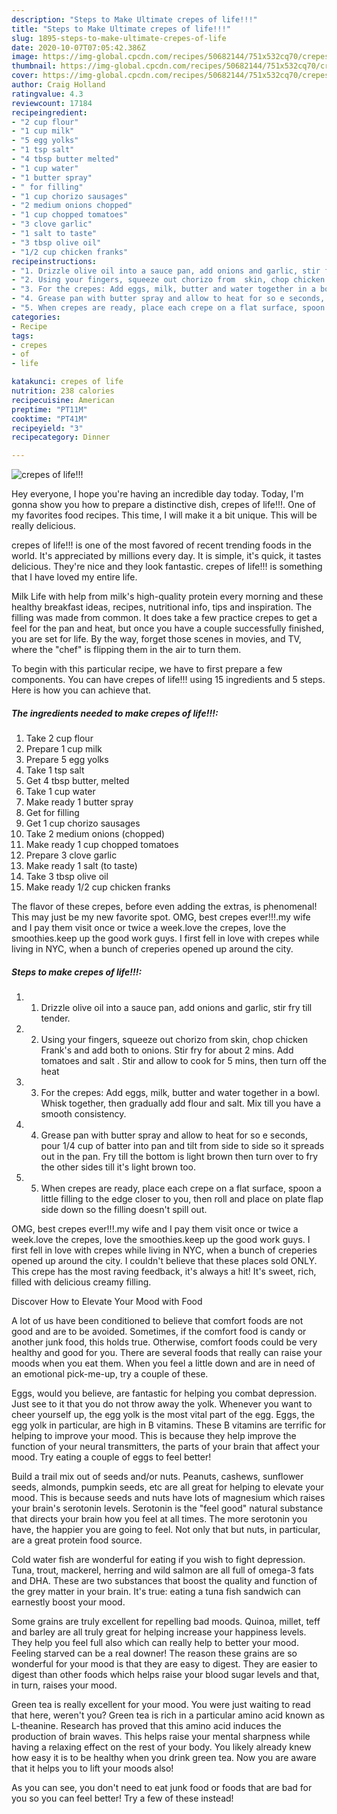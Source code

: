```yaml
---
description: "Steps to Make Ultimate crepes of life!!!"
title: "Steps to Make Ultimate crepes of life!!!"
slug: 1895-steps-to-make-ultimate-crepes-of-life
date: 2020-10-07T07:05:42.386Z
image: https://img-global.cpcdn.com/recipes/50682144/751x532cq70/crepes-of-life-recipe-main-photo.jpg
thumbnail: https://img-global.cpcdn.com/recipes/50682144/751x532cq70/crepes-of-life-recipe-main-photo.jpg
cover: https://img-global.cpcdn.com/recipes/50682144/751x532cq70/crepes-of-life-recipe-main-photo.jpg
author: Craig Holland
ratingvalue: 4.3
reviewcount: 17184
recipeingredient:
- "2 cup flour"
- "1 cup milk"
- "5 egg yolks"
- "1 tsp salt"
- "4 tbsp butter melted"
- "1 cup water"
- "1 butter spray"
- " for filling"
- "1 cup chorizo sausages"
- "2 medium onions chopped"
- "1 cup chopped tomatoes"
- "3 clove garlic"
- "1 salt to taste"
- "3 tbsp olive oil"
- "1/2 cup chicken franks"
recipeinstructions:
- "1. Drizzle olive oil into a sauce pan, add onions and garlic, stir fry till tender."
- "2. Using your fingers, squeeze out chorizo from  skin, chop chicken Frank&#39;s  and add both to onions. Stir fry  for about 2 mins. Add tomatoes and salt . Stir  and allow to cook for 5 mins, then turn off the heat"
- "3. For the crepes: Add eggs, milk, butter and water together in a bowl. Whisk together, then gradually add flour and salt. Mix till you have a smooth consistency."
- "4. Grease pan with butter spray and allow to heat for so e seconds, pour 1/4 cup of batter into pan and tilt from side to side so it spreads out in the pan. Fry till the bottom is light brown then turn over to fry the other sides till it&#39;s light brown too."
- "5. When crepes are ready, place each crepe on a flat surface, spoon a little filling to the edge closer to you, then roll and place on plate flap side down so the filling doesn&#39;t spill out."
categories:
- Recipe
tags:
- crepes
- of
- life

katakunci: crepes of life 
nutrition: 238 calories
recipecuisine: American
preptime: "PT11M"
cooktime: "PT41M"
recipeyield: "3"
recipecategory: Dinner

---
```



![crepes of life!!!](https://img-global.cpcdn.com/recipes/50682144/751x532cq70/crepes-of-life-recipe-main-photo.jpg)

Hey everyone, I hope you're having an incredible day today. Today, I'm gonna show you how to prepare a distinctive dish, crepes of life!!!. One of my favorites food recipes. This time, I will make it a bit unique. This will be really delicious.

crepes of life!!! is one of the most favored of recent trending foods in the world. It's appreciated by millions every day. It is simple, it's quick, it tastes delicious. They're nice and they look fantastic. crepes of life!!! is something that I have loved my entire life.

Milk Life with help from milk&#39;s high-quality protein every morning and these healthy breakfast ideas, recipes, nutritional info, tips and inspiration. The filling was made from common. It does take a few practice crepes to get a feel for the pan and heat, but once you have a couple successfully finished, you are set for life. By the way, forget those scenes in movies, and TV, where the &#34;chef&#34; is flipping them in the air to turn them.


To begin with this particular recipe, we have to first prepare a few components. You can have crepes of life!!! using 15 ingredients and 5 steps. Here is how you can achieve that.

<!--inarticleads1-->

##### The ingredients needed to make crepes of life!!!:

1. Take 2 cup flour
1. Prepare 1 cup milk
1. Prepare 5 egg yolks
1. Take 1 tsp salt
1. Get 4 tbsp butter, melted
1. Take 1 cup water
1. Make ready 1 butter spray
1. Get  for filling
1. Get 1 cup chorizo sausages
1. Take 2 medium onions (chopped)
1. Make ready 1 cup chopped tomatoes
1. Prepare 3 clove garlic
1. Make ready 1 salt (to taste)
1. Take 3 tbsp olive oil
1. Make ready 1/2 cup chicken franks


The flavor of these crepes, before even adding the extras, is phenomenal! This may just be my new favorite spot. OMG, best crepes ever!!!.my wife and I pay them visit once or twice a week.love the crepes, love the smoothies.keep up the good work guys. I first fell in love with crepes while living in NYC, when a bunch of creperies opened up around the city. 

<!--inarticleads2-->

##### Steps to make crepes of life!!!:

1. 1. Drizzle olive oil into a sauce pan, add onions and garlic, stir fry till tender.
1. 2. Using your fingers, squeeze out chorizo from  skin, chop chicken Frank&#39;s  and add both to onions. Stir fry  for about 2 mins. Add tomatoes and salt . Stir  and allow to cook for 5 mins, then turn off the heat
1. 3. For the crepes: Add eggs, milk, butter and water together in a bowl. Whisk together, then gradually add flour and salt. Mix till you have a smooth consistency.
1. 4. Grease pan with butter spray and allow to heat for so e seconds, pour 1/4 cup of batter into pan and tilt from side to side so it spreads out in the pan. Fry till the bottom is light brown then turn over to fry the other sides till it&#39;s light brown too.
1. 5. When crepes are ready, place each crepe on a flat surface, spoon a little filling to the edge closer to you, then roll and place on plate flap side down so the filling doesn&#39;t spill out.


OMG, best crepes ever!!!.my wife and I pay them visit once or twice a week.love the crepes, love the smoothies.keep up the good work guys. I first fell in love with crepes while living in NYC, when a bunch of creperies opened up around the city. I couldn&#39;t believe that these places sold ONLY. This crepe has the most raving feedback, it&#39;s always a hit! It&#39;s sweet, rich, filled with delicious creamy filling. 

Discover How to Elevate Your Mood with Food


A lot of us have been conditioned to believe that comfort foods are not good and are to be avoided. Sometimes, if the comfort food is candy or another junk food, this holds true. Otherwise, comfort foods could be very healthy and good for you. There are several foods that really can raise your moods when you eat them. When you feel a little down and are in need of an emotional pick-me-up, try a couple of these.

Eggs, would you believe, are fantastic for helping you combat depression. Just see to it that you do not throw away the yolk. Whenever you want to cheer yourself up, the egg yolk is the most vital part of the egg. Eggs, the egg yolk in particular, are high in B vitamins. These B vitamins are terrific for helping to improve your mood. This is because they help improve the function of your neural transmitters, the parts of your brain that affect your mood. Try eating a couple of eggs to feel better!

Build a trail mix out of seeds and/or nuts. Peanuts, cashews, sunflower seeds, almonds, pumpkin seeds, etc are all great for helping to elevate your mood. This is because seeds and nuts have lots of magnesium which raises your brain's serotonin levels. Serotonin is the "feel good" natural substance that directs your brain how you feel at all times. The more serotonin you have, the happier you are going to feel. Not only that but nuts, in particular, are a great protein food source.

Cold water fish are wonderful for eating if you wish to fight depression. Tuna, trout, mackerel, herring and wild salmon are all full of omega-3 fats and DHA. These are two substances that boost the quality and function of the grey matter in your brain. It's true: eating a tuna fish sandwich can earnestly boost your mood. 

Some grains are truly excellent for repelling bad moods. Quinoa, millet, teff and barley are all truly great for helping increase your happiness levels. They help you feel full also which can really help to better your mood. Feeling starved can be a real downer! The reason these grains are so wonderful for your mood is that they are easy to digest. They are easier to digest than other foods which helps raise your blood sugar levels and that, in turn, raises your mood.

Green tea is really excellent for your mood. You were just waiting to read that here, weren't you? Green tea is rich in a particular amino acid known as L-theanine. Research has proved that this amino acid induces the production of brain waves. This helps raise your mental sharpness while having a relaxing effect on the rest of your body. You likely already knew how easy it is to be healthy when you drink green tea. Now you are aware that it helps you to lift your moods also!

As you can see, you don't need to eat junk food or foods that are bad for you so you can feel better! Try a few of these instead!

